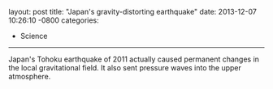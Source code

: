 layout: post
title:  "Japan's gravity-distorting earthquake"
date:   2013-12-07 10:26:10 -0800
categories:
  - Science
---

Japan's Tohoku earthquake of 2011 actually caused permanent changes in the local gravitational field. It also sent pressure waves into the upper atmosphere. 
